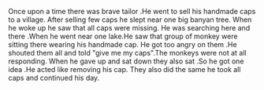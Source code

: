 Once upon a time there was brave tailor .He went to sell his handmade caps to a village. After selling few caps he slept near one big banyan tree. When he woke up he saw that all caps were missing. He was searching here and there .When he went near one lake.He saw that group of monkey were sitting there wearing his handmade cap. He got too angry on them .He shouted them all and told "give me my caps".The monkeys were not at all responding. When he gave up and sat down they also sat .So he got one idea .He acted like removing his cap. They also did the same he took all caps and continued his day.